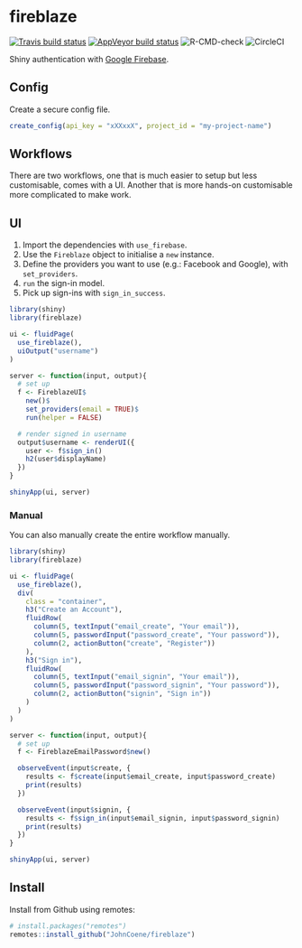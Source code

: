 
# fireblaze

<!-- badges: start -->
[![Travis build status](https://travis-ci.org/JohnCoene/fireblaze.svg?branch=master)](https://travis-ci.org/JohnCoene/fireblaze)
[![AppVeyor build status](https://ci.appveyor.com/api/projects/status/github/JohnCoene/fireblaze?branch=master&svg=true)](https://ci.appveyor.com/project/JohnCoene/fireblaze)
![R-CMD-check](https://github.com/JohnCoene/fireblaze/workflows/R-CMD-check/badge.svg)
![CircleCI](https://circleci.com/gh/JohnCoene/fireblaze.svg?style=svg&circle-token=676e32175ad244fa8f08f372537933b93dcd9762)
<!-- badges: end -->

Shiny authentication with [Google Firebase](https://firebase.google.com).

## Config

Create a secure config file.

```r
create_config(api_key = "xXXxxX", project_id = "my-project-name")
```

## Workflows

There are two workflows, one that is much easier to setup but less customisable, comes with a UI. Another that is more hands-on customisable more complicated to make work.

## UI

1. Import the dependencies with `use_firebase`.
2. Use the `Fireblaze` object to initialise a `new` instance.
3. Define the providers you want to use (e.g.: Facebook and Google), with `set_providers`.
4. `run` the sign-in model.
5. Pick up sign-ins with `sign_in_success`.

```r
library(shiny)
library(fireblaze)

ui <- fluidPage(
  use_fireblaze(),
  uiOutput("username")
)

server <- function(input, output){
  # set up
  f <- FireblazeUI$
    new()$
    set_providers(email = TRUE)$
    run(helper = FALSE)

  # render signed in username
  output$username <- renderUI({
    user <- f$sign_in()
    h2(user$displayName)
  })
}

shinyApp(ui, server)
```

### Manual

You can also manually create the entire workflow manually.

```r
library(shiny)
library(fireblaze)

ui <- fluidPage(
  use_fireblaze(),
  div(
    class = "container",
    h3("Create an Account"),
    fluidRow(
      column(5, textInput("email_create", "Your email")),
      column(5, passwordInput("password_create", "Your password")),
      column(2, actionButton("create", "Register"))
    ),
    h3("Sign in"),
    fluidRow(
      column(5, textInput("email_signin", "Your email")),
      column(5, passwordInput("password_signin", "Your password")),
      column(2, actionButton("signin", "Sign in"))
    )
  )
)

server <- function(input, output){
  # set up
  f <- FireblazeEmailPassword$new()

  observeEvent(input$create, {
    results <- f$create(input$email_create, input$password_create)
    print(results)
  })

  observeEvent(input$signin, {
    results <- f$sign_in(input$email_signin, input$password_signin)
    print(results)
  })
}

shinyApp(ui, server)
```

## Install

Install from Github using remotes:

```r
# install.packages("remotes")
remotes::install_github("JohnCoene/fireblaze")
```

